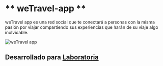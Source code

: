 ﻿# ** weTravel-app **
 
 weTravel app es una red social que  te conectará a  personas con la  misma pasión por viajar compartiendo sus experiencias que harán de su  viaje algo inolvidable.
 
![weTravel app](https://github.com/Jennifercarmen/weTravel-app/blob/master/assets/images/1.png)

## Desarrollado para [Laboratoria](http://www.laboratoria.la/)


